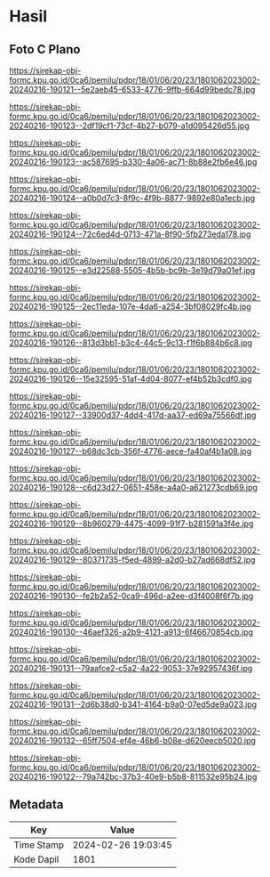 # Hasil

## Foto C Plano

https://sirekap-obj-formc.kpu.go.id/0ca6/pemilu/pdpr/18/01/06/20/23/1801062023002-20240216-190121--5e2aeb45-6533-4776-9ffb-664d99bedc78.jpg

https://sirekap-obj-formc.kpu.go.id/0ca6/pemilu/pdpr/18/01/06/20/23/1801062023002-20240216-190123--2df19cf1-73cf-4b27-b079-a1d095426d55.jpg

https://sirekap-obj-formc.kpu.go.id/0ca6/pemilu/pdpr/18/01/06/20/23/1801062023002-20240216-190123--ac587695-b330-4a06-ac71-8b88e2fb6e46.jpg

https://sirekap-obj-formc.kpu.go.id/0ca6/pemilu/pdpr/18/01/06/20/23/1801062023002-20240216-190124--a0b0d7c3-8f9c-4f9b-8877-9892e80a1ecb.jpg

https://sirekap-obj-formc.kpu.go.id/0ca6/pemilu/pdpr/18/01/06/20/23/1801062023002-20240216-190124--72c6ed4d-0713-471a-8f90-5fb273eda178.jpg

https://sirekap-obj-formc.kpu.go.id/0ca6/pemilu/pdpr/18/01/06/20/23/1801062023002-20240216-190125--e3d22588-5505-4b5b-bc9b-3e19d79a01ef.jpg

https://sirekap-obj-formc.kpu.go.id/0ca6/pemilu/pdpr/18/01/06/20/23/1801062023002-20240216-190125--2ec11eda-107e-4da6-a254-3bf08029fc4b.jpg

https://sirekap-obj-formc.kpu.go.id/0ca6/pemilu/pdpr/18/01/06/20/23/1801062023002-20240216-190126--813d3bb1-b3c4-44c5-9c13-f1f6b884b6c8.jpg

https://sirekap-obj-formc.kpu.go.id/0ca6/pemilu/pdpr/18/01/06/20/23/1801062023002-20240216-190126--15e32595-51af-4d04-8077-ef4b52b3cdf0.jpg

https://sirekap-obj-formc.kpu.go.id/0ca6/pemilu/pdpr/18/01/06/20/23/1801062023002-20240216-190127--33900d37-4dd4-417d-aa37-ed69a75566df.jpg

https://sirekap-obj-formc.kpu.go.id/0ca6/pemilu/pdpr/18/01/06/20/23/1801062023002-20240216-190127--b68dc3cb-356f-4776-aece-fa40af4b1a08.jpg

https://sirekap-obj-formc.kpu.go.id/0ca6/pemilu/pdpr/18/01/06/20/23/1801062023002-20240216-190128--c6d23d27-0651-458e-a4a0-a621273cdb69.jpg

https://sirekap-obj-formc.kpu.go.id/0ca6/pemilu/pdpr/18/01/06/20/23/1801062023002-20240216-190129--8b960279-4475-4099-91f7-b281591a3f4e.jpg

https://sirekap-obj-formc.kpu.go.id/0ca6/pemilu/pdpr/18/01/06/20/23/1801062023002-20240216-190129--80371735-f5ed-4899-a2d0-b27ad668df52.jpg

https://sirekap-obj-formc.kpu.go.id/0ca6/pemilu/pdpr/18/01/06/20/23/1801062023002-20240216-190130--fe2b2a52-0ca9-496d-a2ee-d3f4008f6f7b.jpg

https://sirekap-obj-formc.kpu.go.id/0ca6/pemilu/pdpr/18/01/06/20/23/1801062023002-20240216-190130--46aef326-a2b9-4121-a913-6f46670854cb.jpg

https://sirekap-obj-formc.kpu.go.id/0ca6/pemilu/pdpr/18/01/06/20/23/1801062023002-20240216-190131--79aafce2-c5a2-4a22-9053-37e92957436f.jpg

https://sirekap-obj-formc.kpu.go.id/0ca6/pemilu/pdpr/18/01/06/20/23/1801062023002-20240216-190131--2d6b38d0-b341-4164-b9a0-07ed5de9a023.jpg

https://sirekap-obj-formc.kpu.go.id/0ca6/pemilu/pdpr/18/01/06/20/23/1801062023002-20240216-190132--65ff7504-ef4e-46b6-b08e-d620eecb5020.jpg

https://sirekap-obj-formc.kpu.go.id/0ca6/pemilu/pdpr/18/01/06/20/23/1801062023002-20240216-190122--79a742bc-37b3-40e9-b5b8-811532e95b24.jpg


## Metadata

| Key        | Value               |
| ---------- | ------------------- |
| Time Stamp | 2024-02-26 19:03:45 |
| Kode Dapil | 1801                |



